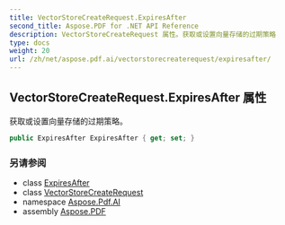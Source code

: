 ```yaml
---
title: VectorStoreCreateRequest.ExpiresAfter
second_title: Aspose.PDF for .NET API Reference
description: VectorStoreCreateRequest 属性。获取或设置向量存储的过期策略
type: docs
weight: 20
url: /zh/net/aspose.pdf.ai/vectorstorecreaterequest/expiresafter/
---
```

## VectorStoreCreateRequest.ExpiresAfter 属性

获取或设置向量存储的过期策略。

```csharp
public ExpiresAfter ExpiresAfter { get; set; }
```

### 另请参阅

* class [ExpiresAfter](../../expiresafter/)
* class [VectorStoreCreateRequest](../)
* namespace [Aspose.Pdf.AI](../../../aspose.pdf.ai/)
* assembly [Aspose.PDF](../../../)